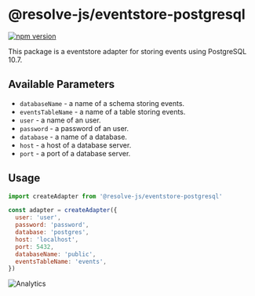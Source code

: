 # **@resolve-js/eventstore-postgresql**

[![npm version](https://badge.fury.io/js/%40resolve-js%2Feventstore-postgresql.svg)](https://badge.fury.io/js/%40resolve-js%2Feventstore-postgresql)

This package is a eventstore adapter for storing events using PostgreSQL 10.7.

## Available Parameters

- `databaseName` - a name of a schema storing events.
- `eventsTableName` - a name of a table storing events.
- `user` - a name of an user.
- `password` - a password of an user.
- `database` - a name of a database.
- `host` - a host of a database server.
- `port` - a port of a database server.

## Usage

```js
import createAdapter from '@resolve-js/eventstore-postgresql'

const adapter = createAdapter({
  user: 'user',
  password: 'password',
  database: 'postgres',
  host: 'localhost',
  port: 5432,
  databaseName: 'public',
  eventsTableName: 'events',
})
```

![Analytics](https://ga-beacon.appspot.com/UA-118635726-1/packages-@resolve-js/eventstore-postgresql-readme?pixel)
